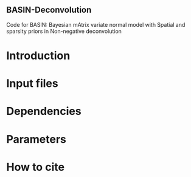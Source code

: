 ## BASIN-Deconvolution
Code for BASIN: Bayesian mAtrix variate normal model with Spatial and sparsIty priors in Non-negative deconvolution


# Introduction   

# Input files   

# Dependencies

# Parameters

# How to cite
